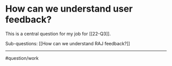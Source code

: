 # How can we understand user feedback?
This is a central question for my job for [[22-Q3]]. 

Sub-questions:
[[How can we understand RAJ feedback?]]

---
#question/work 